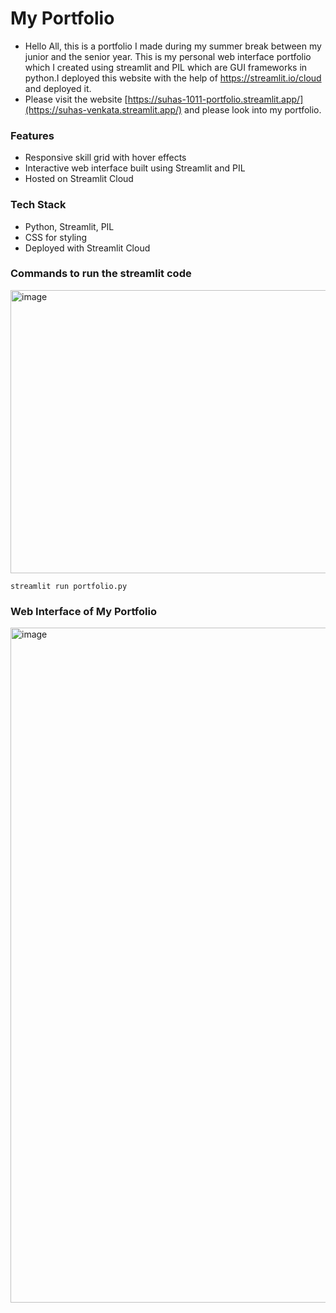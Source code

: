 # My Portfolio

- Hello All, this is a portfolio I made during my summer break between my junior and the senior year. This is my personal web interface portfolio which I created using streamlit and PIL which are GUI frameworks in python.I deployed this website with the help of https://streamlit.io/cloud and deployed it.
- Please visit the website [https://suhas-1011-portfolio.streamlit.app/](https://suhas-venkata.streamlit.app/) and please look into my portfolio.

### Features
- Responsive skill grid with hover effects
- Interactive web interface built using Streamlit and PIL
- Hosted on Streamlit Cloud

### Tech Stack
- Python, Streamlit, PIL
- CSS for styling
- Deployed with Streamlit Cloud


### Commands to run the streamlit code
<img width="696" height="453" alt="image" src="https://github.com/user-attachments/assets/5af34bb3-31c3-451f-a78d-6f030377db90" />

   ```shell
   streamlit run portfolio.py
   ```

### Web Interface of My Portfolio
<img width="1920" height="1080" alt="image" src="https://github.com/user-attachments/assets/8d4d5c38-ea49-4149-9534-4fd2e2cb9595" />












